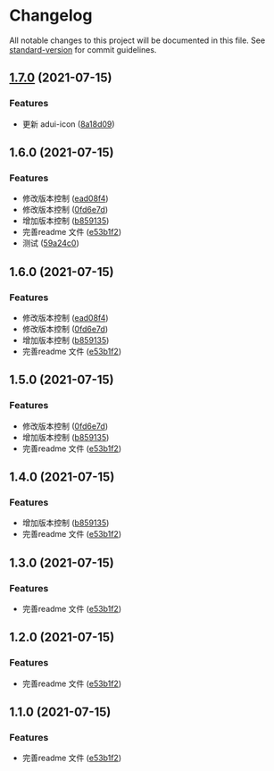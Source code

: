 # Changelog

All notable changes to this project will be documented in this file. See [standard-version](https://github.com/conventional-changelog/standard-version) for commit guidelines.

## [1.7.0](https://github.com/zhengpq/gulp-ad-icon-shaking/compare/v1.6.0...v1.7.0) (2021-07-15)


### Features

* 更新 adui-icon ([8a18d09](https://github.com/zhengpq/gulp-ad-icon-shaking/commit/8a18d0942591cf66969e6b011e226951d4048e12))

## 1.6.0 (2021-07-15)


### Features

* 修改版本控制 ([ead08f4](https://github.com/zhengpq/gulp-ad-icon-shaking/commit/ead08f46df9121edaf4dd467ba44598eb5b50e90))
* 修改版本控制 ([0fd6e7d](https://github.com/zhengpq/gulp-ad-icon-shaking/commit/0fd6e7ddb0d611d224ad200369097c7cf226c7a2))
* 增加版本控制 ([b859135](https://github.com/zhengpq/gulp-ad-icon-shaking/commit/b85913584a865665158db00326d713f3ead639d7))
* 完善readme 文件 ([e53b1f2](https://github.com/zhengpq/gulp-ad-icon-shaking/commit/e53b1f2dcb527624478866148a6a68b1a2f99e52))
* 测试 ([59a24c0](https://github.com/zhengpq/gulp-ad-icon-shaking/commit/59a24c0df2174dd9beb806ca054a7a3718cea8dd))

## 1.6.0 (2021-07-15)


### Features

* 修改版本控制 ([ead08f4](https://github.com/zhengpq/gulp-ad-icon-shaking/commit/ead08f46df9121edaf4dd467ba44598eb5b50e90))
* 修改版本控制 ([0fd6e7d](https://github.com/zhengpq/gulp-ad-icon-shaking/commit/0fd6e7ddb0d611d224ad200369097c7cf226c7a2))
* 增加版本控制 ([b859135](https://github.com/zhengpq/gulp-ad-icon-shaking/commit/b85913584a865665158db00326d713f3ead639d7))
* 完善readme 文件 ([e53b1f2](https://github.com/zhengpq/gulp-ad-icon-shaking/commit/e53b1f2dcb527624478866148a6a68b1a2f99e52))

## 1.5.0 (2021-07-15)


### Features

* 修改版本控制 ([0fd6e7d](https://github.com/zhengpq/gulp-ad-icon-shaking/commit/0fd6e7ddb0d611d224ad200369097c7cf226c7a2))
* 增加版本控制 ([b859135](https://github.com/zhengpq/gulp-ad-icon-shaking/commit/b85913584a865665158db00326d713f3ead639d7))
* 完善readme 文件 ([e53b1f2](https://github.com/zhengpq/gulp-ad-icon-shaking/commit/e53b1f2dcb527624478866148a6a68b1a2f99e52))

## 1.4.0 (2021-07-15)


### Features

* 增加版本控制 ([b859135](https://github.com/zhengpq/gulp-ad-icon-shaking/commit/b85913584a865665158db00326d713f3ead639d7))
* 完善readme 文件 ([e53b1f2](https://github.com/zhengpq/gulp-ad-icon-shaking/commit/e53b1f2dcb527624478866148a6a68b1a2f99e52))

## 1.3.0 (2021-07-15)


### Features

* 完善readme 文件 ([e53b1f2](https://github.com/zhengpq/gulp-ad-icon-shaking/commit/e53b1f2dcb527624478866148a6a68b1a2f99e52))

## 1.2.0 (2021-07-15)


### Features

* 完善readme 文件 ([e53b1f2](https://github.com/zhengpq/gulp-ad-icon-shaking/commit/e53b1f2dcb527624478866148a6a68b1a2f99e52))

## 1.1.0 (2021-07-15)


### Features

* 完善readme 文件 ([e53b1f2](https://github.com/zhengpq/gulp-ad-icon-shaking/commit/e53b1f2dcb527624478866148a6a68b1a2f99e52))
